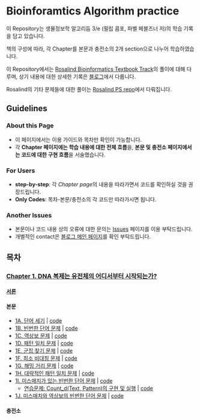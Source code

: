 # Bioinforamtics Algorithm practice
 이 Repository는 생물정보학 알고리듬 3/e (필립 콤포, 파벨 페블즈너 저)의 학습 기록을 담고 있습니다.

 책의 구성에 따라, 각 Chapter를 본문과 충전소의 2개 section으로 나누어 학습하였습니다.

 이 Repository에서는 [Rosalind Bioinformatics Textbook Track](https://rosalind.info/problems/list-view/?location=bioinformatics-textbook-track)의 풀이에 대해 다루며, 상기 내용에 대한 상세한 기록은 [블로그](https://mulatta.github.io/bioinformatics-review)에서 다룹니다.
 
 Rosalind의 기타 문제들에 대한 풀이는 [Rosalind PS repo](https://github.com/mulatta/Rosalind_PS)에서 다뤄집니다.

## Guidelines
 ### About this Page
 - 이 페이지에서는 이용 가이드와 목차만 확인이 가능합니다.
 - 각 **Chapter 페이지에는 학습 내용에 대한 전체 흐름**을, **본문 및 충전소 페이지에서는 코드에 대한 구현 흐름**을 서술했습니다.
 ### For Users
 - **step-by-step**: 각 *Chapter page*의 내용을 따라가면서 코드를 확인하실 것을 권장드립니다.
 - **Only Codes**: 목차-본문/충전소의 각 코드만 따라가시면 됩니다.
 ### Another Issues
 - 본문이나 코드 내용 상의 오류에 대한 문의는 [Issues](https://github.com/mulatta./issues) 페이지를 이용 부탁드립니다.
 - 개별적인 contact은 [블로그 메인 페이지](https://mulatta.github.io/about)를 확인 부탁드립니다.

## 목차
 ### [Chapter 1. DNA 복제는 유전체의 어디서부터 시작되는가?](./Chapter%201/Chapter%201.md)
 #### [서론](./Chapter%201/Chapter%201.md#서론)
 #### 본문
 - [1A. 단어 세기](./Chapter%201/Chapter%201.md#1a-단어-세기) | [code](./Chapter%201/1A.%20PatternCount.py)
 - [1B. 빈번한 단어 문제](./Chapter%201/Chapter%201.md#1b-빈번한-단어-문제) | [code](./Chapter%201/1B.%20FrequentWords.py)
 - [1C. 역상보 문제](./Chapter%201/Chapter%201.md#1c-역상보-문제) | [code](./Chapter%201/1C.%20ReverseComplement.py)
 - [1D. 패턴 일치 문제](./Chapter%201/Chapter%201.md#1d-패턴-일치-문제) | [code](./Chapter%201/1D.%20PatternOccurrence.py)
 - [1E. 군집 찾기 문제](./Chapter%201/Chapter%201.md#1e-군집-찾기-문제) | [code](./Chapter%201/1E.%20FindClumps.py)
 - [1F. 최소 비대칭 문제](./Chapter%201/Chapter%201.md#1f-최소-비대칭-문제) | [code](./Chapter%201/1F.%20MinimizeSkew.py)
 - [1G. 해밍 거리 문제](./Chapter%201/Chapter%201.md#1g-해밍-거리-문제) | [code](./Chapter%201/1G.%20HammingDistance.py)
 - [1H. 대략적인 패턴 일치 문제](./Chapter%201/Chapter%201.md#1h-대략적인-패턴-일치-문제) | [code](./Chapter%201/1H.%20NäivePatternMatiching.py)
 - [1I. 미스매치가 있는 빈번한 단어 문제](./Chapter%201/Chapter%201.md#1i-미스매치가-있는-빈번한-단어-문제) | [code](./Chapter%201/1I.%20MostFrequentPseudoPattern.py)
     - [연습문제: Count_d(Text, Pattern)의 구현 및 실행](#연습문제-count_dtext-pattern의-구현-및-실행) | [code](./Chapter%201/1I-Ex.%20ApproximatePatternCount.py)
 - [1J. 미스매치와 역상보의 빈번한 단어 문제](./Chapter%201/Chapter%201.md#1j-미스매치와-역상보의-빈번한-단어-문제) | [code](./Chapter%201/1J.%20MostFrequentPseudoPatternwithComplements.py)

#### 충전소